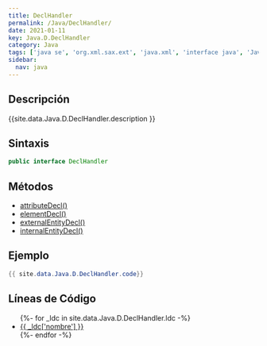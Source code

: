 ```yaml
---
title: DeclHandler
permalink: /Java/DeclHandler/
date: 2021-01-11
key: Java.D.DeclHandler
category: Java
tags: ['java se', 'org.xml.sax.ext', 'java.xml', 'interface java', 'Java 1.4', 'SAX 2.0 (extensions Java 1.0)']
sidebar: 
  nav: java
---
```


## Descripción
{{site.data.Java.D.DeclHandler.description }}

## Sintaxis
~~~java
public interface DeclHandler
~~~

## Métodos
* [attributeDecl()](/Java/DeclHandler/attributeDecl)
* [elementDecl()](/Java/DeclHandler/elementDecl)
* [externalEntityDecl()](/Java/DeclHandler/externalEntityDecl)
* [internalEntityDecl()](/Java/DeclHandler/internalEntityDecl)

## Ejemplo
~~~java
{{ site.data.Java.D.DeclHandler.code}}
~~~

## Líneas de Código
<ul>
{%- for _ldc in site.data.Java.D.DeclHandler.ldc -%}
   <li>
       <a href="{{_ldc['url'] }}">{{ _ldc['nombre'] }}</a>
   </li>
{%- endfor -%}
</ul>
